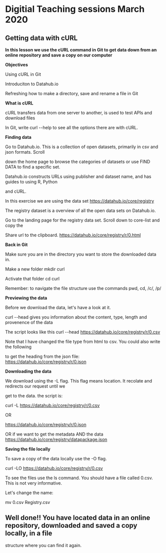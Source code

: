 # Digitial Teaching sessions March 2020


## Getting data with cURL

**In this lesson we use the cURL command in Git to get data down from an online repository and save
a copy on our computer**

**Objectives**

Using cURL in Git

Introduciton to Datahub.io

Refreshing how to make a directory, save and rename a file in Git

**What is cURL**

cURL transfers data from one server to another, is used to test APIs and download files

In Git, write curl --help to see all the options there are with cURL.

**Finding data**

Go to Datahub.io. This is a collection of open datasets, primarily in csv and json formats. Scroll

down the home page to browse the categories of datasets or use FIND DATA to find a specific set.

Datahub.io constructs URLs using publisher and dataset name, and has guides to using R, Python 

and cURL.

In this exercise we are using the data set https://datahub.io/core/registry

The registry dataset is a overview of all the open data sets on Datahub.io.

Go to the landing page for the registry data set. Scroll down to core-list and copy the

Share url to the clipboard. https://datahub.io/core/registry/r/0.html


**Back in Git**

Make sure you are in the directory you want to store the downloaded data in.

Make a new folder mkdir curl

Activate that folder cd curl

Remember: to navigate the file structure use the commands pwd, cd, /c/, /p/

**Previewing the data**

Before we download the data, let's have a look at it.

curl --head  gives you information about the content, type, length and provenence of the data

The script looks like this curl --head https://datahub.io/core/registry/r/0.csv

Note that I have changed the file type from html to csv. You could also write the following

to get the heading from the json file: https://datahub.io/core/registry/r/0.json


**Downloading the data**

We download using the -L flag. This flag means location. It recolate and redirects our request until we

get to the data. the script is:

curl -L https://datahub.io/core/registry/r/0.csv

OR

https://datahub.io/core/registry/r/0.json

OR if we want to get the metadata AND the data https://datahub.io/core/registry/datapackage.json


**Saving the file locally**

To save a copy of the data locally use the -O flag. 

curl -LO https://datahub.io/core/registry/r/0.csv

To see the files use the ls command. You should have a file called 0.csv. This is not very informative.

Let's change the name:

mv 0.csv Registry.csv

## Well done!! You have located data in an online repository, downloaded and saved a copy locally, in a file 

structure where you can find it again.













